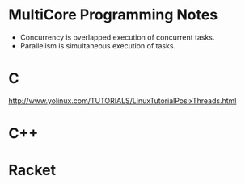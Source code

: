 # MultiCore Programming Notes

* Concurrency is overlapped execution of concurrent tasks.
* Parallelism is simultaneous execution of tasks.

# C

<http://www.yolinux.com/TUTORIALS/LinuxTutorialPosixThreads.html>

# C++


# Racket
